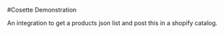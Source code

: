 #Cosette Demonstration

An integration to get a products json list and post this in a shopify catalog.